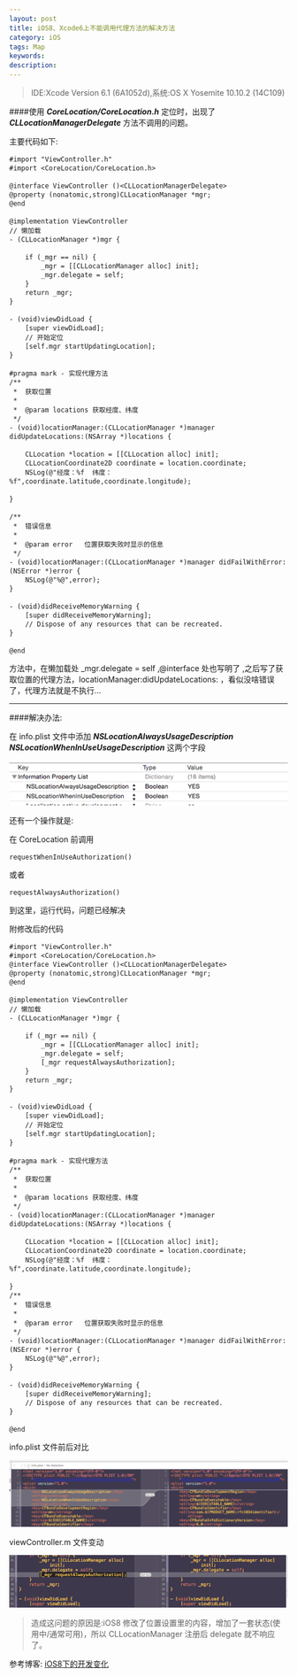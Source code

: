 ```yaml
---
layout: post
title: iOS8、Xcode6上不能调用代理方法的解决方法
category: iOS
tags: Map
keywords:
description:
---
```


>IDE:Xcode Version 6.1 (6A1052d),系统:OS X Yosemite 10.10.2 (14C109)

####使用 ***CoreLocation/CoreLocation.h*** 定位时，出现了 ***CLLocationManagerDelegate*** 方法不调用的问题。

主要代码如下:
	
	#import "ViewController.h"
	#import <CoreLocation/CoreLocation.h>

	@interface ViewController ()<CLLocationManagerDelegate>
	@property (nonatomic,strong)CLLocationManager *mgr;
	@end
	
	@implementation ViewController	
	// 懒加载
	- (CLLocationManager *)mgr {
	    
	    if (_mgr == nil) {
	        _mgr = [[CLLocationManager alloc] init];
	        _mgr.delegate = self;
	    }
	    return _mgr;
	}
	
	- (void)viewDidLoad {
	    [super viewDidLoad];	    
	    // 开始定位
	    [self.mgr startUpdatingLocation];	    
	}
	
	#pragma mark - 实现代理方法
	/**
	 *  获取位置
	 *
	 *  @param locations 获取经度、纬度
	 */
	- (void)locationManager:(CLLocationManager *)manager didUpdateLocations:(NSArray *)locations {
	    
	    CLLocation *location = [[CLLocation alloc] init];
	    CLLocationCoordinate2D coordinate = location.coordinate;
	    NSLog(@"经度：%f  纬度：%f",coordinate.latitude,coordinate.longitude);
	    
	}
	
	/**
	 *  错误信息
	 *
	 *  @param error   位置获取失败时显示的信息
	 */
	- (void)locationManager:(CLLocationManager *)manager didFailWithError:(NSError *)error {	
	    NSLog(@"%@",error);	
	}
	
	- (void)didReceiveMemoryWarning {
	    [super didReceiveMemoryWarning];
	    // Dispose of any resources that can be recreated.
	}
	
	@end
	
方法中，在懒加载处 _mgr.delegate = self ,@interface 处也写明了 <CLLocationManagerDelegate> ,之后写了获取位置的代理方法，locationManager:didUpdateLocations: ，看似没啥错误了，代理方法就是不执行...

************************************************

####解决办法:

在 info.plist 文件中添加 ***NSLocationAlwaysUsageDescription***
***NSLocationWhenInUseUsageDescription*** 这两个字段

![1](/public/img/iOS/map-Location.png)

还有一个操作就是:

在 CoreLocation 前调用 

	requestWhenInUseAuthorization()
或者
	
	requestAlwaysAuthorization()
到这里，运行代码，问题已经解决

附修改后的代码

	#import "ViewController.h"
	#import <CoreLocation/CoreLocation.h>	
	@interface ViewController ()<CLLocationManagerDelegate>
	@property (nonatomic,strong)CLLocationManager *mgr;
	@end
	
	@implementation ViewController	    	
	// 懒加载
	- (CLLocationManager *)mgr {
	    	    
	    if (_mgr == nil) {
	        _mgr = [[CLLocationManager alloc] init];
	        _mgr.delegate = self;
	        [_mgr requestAlwaysAuthorization];
	    }
	    return _mgr;
	}
	
	- (void)viewDidLoad {
	    [super viewDidLoad];	    
	    // 开始定位
	    [self.mgr startUpdatingLocation];	    
	}
	
	#pragma mark - 实现代理方法
	/**
	 *  获取位置
	 *
	 *  @param locations 获取经度、纬度
	 */
	- (void)locationManager:(CLLocationManager *)manager didUpdateLocations:(NSArray *)locations {
	    
	    CLLocation *location = [[CLLocation alloc] init];
	    CLLocationCoordinate2D coordinate = location.coordinate;
	    NSLog(@"经度：%f  纬度：%f",coordinate.latitude,coordinate.longitude);
	    
	}
	/**
	 *  错误信息
	 *
	 *  @param error   位置获取失败时显示的信息
	 */
	- (void)locationManager:(CLLocationManager *)manager didFailWithError:(NSError *)error {	
	    NSLog(@"%@",error);	
	}
	
	- (void)didReceiveMemoryWarning {
	    [super didReceiveMemoryWarning];
	    // Dispose of any resources that can be recreated.
	}
	
	@end

info.plist 文件前后对比


![2](/public/img/iOS/Map-plistFile-change.png)

viewController.m 文件变动

![3](/public/img/iOS/Map-ViewControllerFile-change.png)

>造成这问题的原因是:iOS8 修改了位置设置里的内容，增加了一套状态(使用中/通常可用)，所以 CLLocationManager 注册后 delegate 就不响应了。

参考博客:
[iOS8下的开发变化](http://www.cocoachina.com/bbs/read.php?tid=217107)

